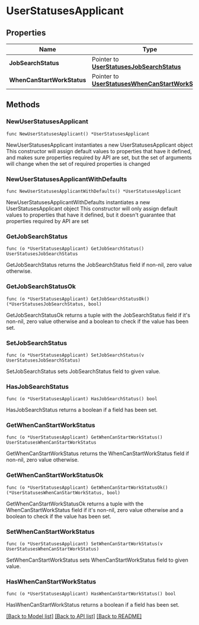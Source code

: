 # UserStatusesApplicant

## Properties

Name | Type | Description | Notes
------------ | ------------- | ------------- | -------------
**JobSearchStatus** | Pointer to [**UserStatusesJobSearchStatus**](UserStatusesJobSearchStatus.md) |  | [optional] 
**WhenCanStartWorkStatus** | Pointer to [**UserStatusesWhenCanStartWorkStatus**](UserStatusesWhenCanStartWorkStatus.md) |  | [optional] 

## Methods

### NewUserStatusesApplicant

`func NewUserStatusesApplicant() *UserStatusesApplicant`

NewUserStatusesApplicant instantiates a new UserStatusesApplicant object
This constructor will assign default values to properties that have it defined,
and makes sure properties required by API are set, but the set of arguments
will change when the set of required properties is changed

### NewUserStatusesApplicantWithDefaults

`func NewUserStatusesApplicantWithDefaults() *UserStatusesApplicant`

NewUserStatusesApplicantWithDefaults instantiates a new UserStatusesApplicant object
This constructor will only assign default values to properties that have it defined,
but it doesn't guarantee that properties required by API are set

### GetJobSearchStatus

`func (o *UserStatusesApplicant) GetJobSearchStatus() UserStatusesJobSearchStatus`

GetJobSearchStatus returns the JobSearchStatus field if non-nil, zero value otherwise.

### GetJobSearchStatusOk

`func (o *UserStatusesApplicant) GetJobSearchStatusOk() (*UserStatusesJobSearchStatus, bool)`

GetJobSearchStatusOk returns a tuple with the JobSearchStatus field if it's non-nil, zero value otherwise
and a boolean to check if the value has been set.

### SetJobSearchStatus

`func (o *UserStatusesApplicant) SetJobSearchStatus(v UserStatusesJobSearchStatus)`

SetJobSearchStatus sets JobSearchStatus field to given value.

### HasJobSearchStatus

`func (o *UserStatusesApplicant) HasJobSearchStatus() bool`

HasJobSearchStatus returns a boolean if a field has been set.

### GetWhenCanStartWorkStatus

`func (o *UserStatusesApplicant) GetWhenCanStartWorkStatus() UserStatusesWhenCanStartWorkStatus`

GetWhenCanStartWorkStatus returns the WhenCanStartWorkStatus field if non-nil, zero value otherwise.

### GetWhenCanStartWorkStatusOk

`func (o *UserStatusesApplicant) GetWhenCanStartWorkStatusOk() (*UserStatusesWhenCanStartWorkStatus, bool)`

GetWhenCanStartWorkStatusOk returns a tuple with the WhenCanStartWorkStatus field if it's non-nil, zero value otherwise
and a boolean to check if the value has been set.

### SetWhenCanStartWorkStatus

`func (o *UserStatusesApplicant) SetWhenCanStartWorkStatus(v UserStatusesWhenCanStartWorkStatus)`

SetWhenCanStartWorkStatus sets WhenCanStartWorkStatus field to given value.

### HasWhenCanStartWorkStatus

`func (o *UserStatusesApplicant) HasWhenCanStartWorkStatus() bool`

HasWhenCanStartWorkStatus returns a boolean if a field has been set.


[[Back to Model list]](../README.md#documentation-for-models) [[Back to API list]](../README.md#documentation-for-api-endpoints) [[Back to README]](../README.md)


